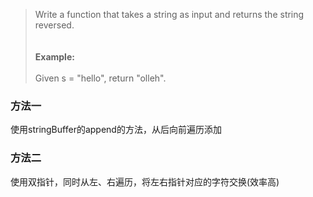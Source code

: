 >Write a function that takes a string as input and returns the string reversed.</br></br></br>
>**Example:**</br></br>
>Given s = "hello", return "olleh".</br>

### 方法一

使用stringBuffer的append的方法，从后向前遍历添加
   
### 方法二

使用双指针，同时从左、右遍历，将左右指针对应的字符交换(效率高)